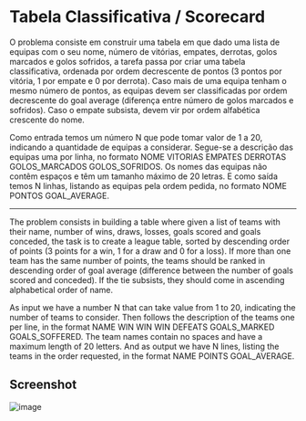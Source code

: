 # Tabela Classificativa / Scorecard

O problema consiste em construir uma tabela em que dado uma lista de equipas com o seu nome, número de vitórias, empates, derrotas, golos marcados e golos sofridos, a tarefa passa por criar uma tabela classificativa, ordenada por ordem decrescente de pontos (3 pontos por vitória, 1 por empate e 0 por derrota). Caso mais de uma equipa tenham o mesmo número de pontos, as equipas devem ser classificadas por ordem decrescente do goal average (diferença entre número de golos marcados e sofridos). Caso o empate subsista, devem vir por ordem alfabética crescente do nome.

Como entrada temos um número N que pode tomar valor de 1 a 20, indicando a quantidade de equipas a considerar. Segue-se a descrição das equipas uma por linha, no formato NOME VITORIAS EMPATES DERROTAS GOLOS_MARCADOS GOLOS_SOFRIDOS. Os nomes das equipas não contêm espaços e têm um tamanho máximo de 20 letras. E como saída temos N linhas, listando as equipas pela ordem pedida, no formato NOME PONTOS GOAL_AVERAGE.

---

The problem consists in building a table where given a list of teams with their name, number of wins, draws, losses, goals scored and goals conceded, the task is to create a league table, sorted by descending order of points (3 points for a win, 1 for a draw and 0 for a loss). If more than one team has the same number of points, the teams should be ranked in descending order of goal average (difference between the number of goals scored and conceded). If the tie subsists, they should come in ascending alphabetical order of name.

As input we have a number N that can take value from 1 to 20, indicating the number of teams to consider. Then follows the description of the teams one per line, in the format NAME WIN WIN WIN DEFEATS GOALS_MARKED GOALS_SOFFERED. The team names contain no spaces and have a maximum length of 20 letters. And as output we have N lines, listing the teams in the order requested, in the format NAME POINTS GOAL_AVERAGE.


## Screenshot

![image](https://user-images.githubusercontent.com/49438293/132480826-795301d5-1bbb-4ea4-9322-0b680f9592be.png)
